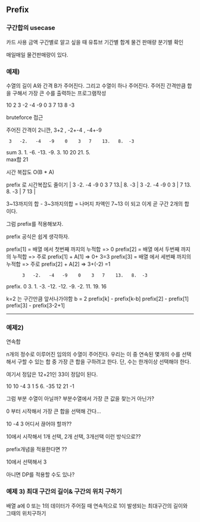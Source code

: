 ## Prefix

### 구간합의 usecase
카드 사용 금액 구간별로 알고 싶을 때 
유튜브 기간별 합계
물건 판매량 분기별 확인

매일매일 물건판매량이 있다.



### 예제)

수열의 길이 A와 간격 B가 주어진다.
그리고 수열이 하나 주어진다.
주어진 간격만큼 합을 구해서 가장 큰 수를 출력하는 프로그램작성


10 2 
3 -2 -4 -9 0 3 7 13 8 -3 

bruteforce 접근

주어진 간격이 2니깐, 
3+2 , -2+-4 , -4+-9 

     3   -2.   -4   -9    0    3   7    13.   8.  -3


sum  3.  1.    -6.   -13.  -9.  3.  10  20    21.  5.   
max합  21 

시간 복잡도 O(B * A)


prefix 로 시간복잡도 줄이기 
   |  3   -2.   -4   -9    0    3   7    13.|   8.  -3
   |  3   -2.   -4   -9    0    3 | 7    13.   8.  -3 
                                  | 7    13 |

 3~13까지의 합 - 3~3까지의합 = 나머지 차액인 7~13 이 되고 이게 곧 구간 2개의 합이다. 


 그럼 prefix를 적용해보자. 

 prefix 공식은 쉽게 생각하자. 

 prefix[1] = 배열 에서 첫번째 까지의 누적합  => 0
 prefix[2] = 배열 에서 두번째 까지의 누적합  => 주로 prefix[1] + A[1] => 0+ 3=3
 prefix[3] = 배열 에서 세번째 까지의 누적합  => 주로 prefix[2] + A[2] => 3+(-2) =1

          3   -2.   -4   -9    0    3   7    13.   8.  -3
prefix. 0 3.  1.    -3.   -12. -12. -9. -2.  11.  19.  16

k=2 는 구간만큼 앞서나가야함 b = 2
prefix[k]  - prefix[k-b]
prefix[2] - prefix[1]
prefix[3] - prefix[3-2+1]


---


### 예제2)

연속합

n개의 정수로 이루어진 임의의 수열이 주어진다. 우리는 이 중 연속된 몇개의 수를 선택해서 
구할 수 있는 합 중 가장 큰 합을 구하려고 한다. 단, 수는 한개이상 선택해야 한다. 

여기서 정답은 12+21인 33이 정답이 된다.

10
10 -4 3 1 5 6. -35 12 21 -1 

그럼 부분 수열이 아닐까? 
부분수열에서 가장 큰 값을 찾는거 아닌가? 

0 부터 시작해서 가장 큰 합을 선택해 간다... 
                             
10 -4 3 어디서 끊어야 할까?? 

10에서 시작해서 1개 선택, 2개 선택, 3개선택 이런 방식으로??

prefix개념을 적용한다면 ?? 

10에서 선택해서 3

아니면 DP를 적용할 수도 있나? 
                                                                                                                                                                                                                                                                                                    

### 예제 3) 최대 구간의 길이& 구간의 위치 구하기 

배열 a에 0 또는 1의 데이터가 주어질 때 연속적으로 1이 발생되는 최대구간의 길이와 그때의 위치구하기 































  
